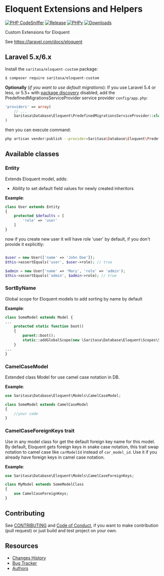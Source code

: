 # Eloquent Extensions and Helpers

[![PHP CodeSniffer](https://github.com/Saritasa/php-eloquent-custom/workflows/PHP%20Codesniffer/badge.svg)](https://github.com/Saritasa/php-eloquent-custom/actions)
[![Release](https://img.shields.io/github/release/saritasa/php-eloquent-custom.svg)](https://github.com/Saritasa/php-eloquent-custom/releases)
[![PHPv](https://img.shields.io/packagist/php-v/saritasa/eloquent-custom.svg)](http://www.php.net)
[![Downloads](https://img.shields.io/packagist/dt/saritasa/eloquent-custom.svg)](https://packagist.org/packages/saritasa/eloquent-custom)

Custom Extensions for Eloquent

See https://laravel.com/docs/eloquent


## Laravel 5.x/6.x

Install the ```saritasa/eloquent-custom``` package:

```bash
$ composer require saritasa/eloquent-custom
```

**Optionally** (*if you want to use default migrations*):
If you use Laravel 5.4 or less,
or 5.5+ with [package discovery](https://laravel.com/docs/5.5/packages#package-discovery) disabled,
add the PredefinedMigrationsServiceProvider service provider ``config/app.php``:

```php
'providers' => array(
    // ...
    Saritasa\Database\Eloquent\PredefinedMigrationsServiceProvider::class,
)
```

then you can execute command:

```bash
php artisan vendor:publish --provider=Saritasa\Database\Eloquent\PredefinedMigrationsServiceProvider --tag=migrations
```

## Available classes

### Entity
Extends Eloquent model, adds:

* Ability to set default field values for newly created inheritors

**Example**:
```php
class User extends Entity
{
    protected $defaults = [
        'role' => 'user'
    ]
}
```

now if you create new user it will have role 'user' by default,
if you don't provide it explicitly:

```php

$user = new User(['name' => 'John Doe']);
$this->assertEquals('user', $user->role); // true

$admin = new User['name' => 'Mary', 'role' => 'admin');
$this->assertEquals('admin', $admin->role); // true

```

### SortByName
Global scope for Eloquent models to add sorting by name by default

**Example**:

```php
class SomeModel extends Model {
...
    protected static function boot()
    {
        parent::boot();
        static::addGlobalScope(new \Saritasa\Database\Eloquent\Scopes\SortByName());
    }
...
}
``` 

### CamelCaseModel

Extended class Model for use camel case notation in DB.

**Example**:

```php
use Saritasa\Database\Eloquent\Models\CamelCaseModel;

class SomeModel extends CamelCaseModel
{
    //your code
}
```

### CamelCaseForeignKeys trait

Use in any model class for get the default foreign key name for this model.
By default, Eloquent gets foreign keys in snake case notation,
this trait swap notation to camel case like `carModelId` instead of `car_model_id`.
Use it if you already have foreign keys in camel case notation.

**Example**:

```php
use Saritasa\Database\Eloquent\Models\CamelCaseForeignKeys;

class MyModel extends SomeModelClass
{
    use CamelCaseForeignKeys;
}
```

## Contributing
See [CONTRIBUTING](CONTRIBUTING.md) and [Code of Conduct](CONDUCT.md),
if you want to make contribution (pull request)
or just build and test project on your own.

## Resources

* [Changes History](CHANGES.md)
* [Bug Tracker](http://github.com/saritasa/php-eloquent-custom/issues)
* [Authors](http://github.com/saritasa/php-eloquent-custom/contributors)
